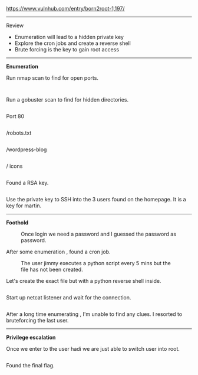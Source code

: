 <!-- wp:paragraph -->
<p><a href="https://www.vulnhub.com/entry/born2root-1,197/" target="_blank" rel="noreferrer noopener">https://www.vulnhub.com/entry/born2root-1,197/</a></p>
<!-- /wp:paragraph -->

<!-- wp:separator -->
<hr class="wp-block-separator has-alpha-channel-opacity"/>
<!-- /wp:separator -->

<!-- wp:paragraph {"align":"center","backgroundColor":"vivid-purple","fontSize":"small"} -->
<p class="has-text-align-center has-vivid-purple-background-color has-background has-small-font-size">Review</p>
<!-- /wp:paragraph -->

<!-- wp:list -->
<ul><!-- wp:list-item -->
<li>Enumeration will lead to a hidden private key</li>
<!-- /wp:list-item -->

<!-- wp:list-item -->
<li>Explore the cron jobs and create a reverse shell</li>
<!-- /wp:list-item -->

<!-- wp:list-item -->
<li>Brute forcing is the key to gain root access</li>
<!-- /wp:list-item --></ul>
<!-- /wp:list -->

<!-- wp:separator -->
<hr class="wp-block-separator has-alpha-channel-opacity"/>
<!-- /wp:separator -->

<!-- wp:paragraph {"align":"center","backgroundColor":"luminous-vivid-amber","fontSize":"small"} -->
<p class="has-text-align-center has-luminous-vivid-amber-background-color has-background has-small-font-size"><strong>Enumeration</strong></p>
<!-- /wp:paragraph -->

<!-- wp:paragraph -->
<p>Run nmap scan to find for open ports.</p>
<!-- /wp:paragraph -->

<!-- wp:image {"id":6276,"sizeSlug":"large","linkDestination":"none"} -->
<figure class="wp-block-image size-large"><img src="https://persecure.files.wordpress.com/2022/10/image-174.png?w=657" alt="" class="wp-image-6276"/></figure>
<!-- /wp:image -->

<!-- wp:image {"id":6277,"sizeSlug":"large","linkDestination":"none"} -->
<figure class="wp-block-image size-large"><img src="https://persecure.files.wordpress.com/2022/10/image-175.png?w=711" alt="" class="wp-image-6277"/></figure>
<!-- /wp:image -->

<!-- wp:paragraph -->
<p>Run a gobuster scan to find for hidden directories. </p>
<!-- /wp:paragraph -->

<!-- wp:image {"id":6278,"sizeSlug":"large","linkDestination":"none"} -->
<figure class="wp-block-image size-large"><img src="https://persecure.files.wordpress.com/2022/10/image-176.png?w=1024" alt="" class="wp-image-6278"/></figure>
<!-- /wp:image -->

<!-- wp:paragraph -->
<p>Port 80</p>
<!-- /wp:paragraph -->

<!-- wp:image {"id":6279,"sizeSlug":"large","linkDestination":"none"} -->
<figure class="wp-block-image size-large"><img src="https://persecure.files.wordpress.com/2022/10/image-177.png?w=867" alt="" class="wp-image-6279"/></figure>
<!-- /wp:image -->

<!-- wp:paragraph -->
<p>/robots.txt</p>
<!-- /wp:paragraph -->

<!-- wp:image {"id":6281,"sizeSlug":"large","linkDestination":"none"} -->
<figure class="wp-block-image size-large"><img src="https://persecure.files.wordpress.com/2022/10/image-178.png?w=517" alt="" class="wp-image-6281"/></figure>
<!-- /wp:image -->

<!-- wp:paragraph -->
<p>/wordpress-blog</p>
<!-- /wp:paragraph -->

<!-- wp:image {"id":6283,"sizeSlug":"large","linkDestination":"none"} -->
<figure class="wp-block-image size-large"><img src="https://persecure.files.wordpress.com/2022/10/image-179.png?w=1024" alt="" class="wp-image-6283"/></figure>
<!-- /wp:image -->

<!-- wp:paragraph -->
<p>/ icons</p>
<!-- /wp:paragraph -->

<!-- wp:image {"id":6285,"sizeSlug":"large","linkDestination":"none"} -->
<figure class="wp-block-image size-large"><img src="https://persecure.files.wordpress.com/2022/10/image-180.png?w=791" alt="" class="wp-image-6285"/></figure>
<!-- /wp:image -->

<!-- wp:paragraph -->
<p>Found a RSA key.</p>
<!-- /wp:paragraph -->

<!-- wp:image {"id":6287,"sizeSlug":"large","linkDestination":"none"} -->
<figure class="wp-block-image size-large"><img src="https://persecure.files.wordpress.com/2022/10/image-181.png?w=692" alt="" class="wp-image-6287"/></figure>
<!-- /wp:image -->

<!-- wp:paragraph -->
<p>Use the private key to SSH into the 3 users found on the homepage. It is a key for martin.</p>
<!-- /wp:paragraph -->

<!-- wp:separator -->
<hr class="wp-block-separator has-alpha-channel-opacity"/>
<!-- /wp:separator -->

<!-- wp:paragraph {"align":"center","backgroundColor":"vivid-cyan-blue","fontSize":"small"} -->
<p class="has-text-align-center has-vivid-cyan-blue-background-color has-background has-small-font-size"><strong>Foothold</strong></p>
<!-- /wp:paragraph -->

<!-- wp:image {"id":6289,"sizeSlug":"large","linkDestination":"none"} -->
<figure class="wp-block-image size-large"><img src="https://persecure.files.wordpress.com/2022/10/image-182.png?w=819" alt="" class="wp-image-6289"/><figcaption class="wp-element-caption">Once login we need a password and I guessed the password as password.</figcaption></figure>
<!-- /wp:image -->

<!-- wp:paragraph -->
<p>After some enumeration , found a cron job.</p>
<!-- /wp:paragraph -->

<!-- wp:image {"id":6292,"sizeSlug":"large","linkDestination":"none"} -->
<figure class="wp-block-image size-large"><img src="https://persecure.files.wordpress.com/2022/10/image-184.png?w=1024" alt="" class="wp-image-6292"/><figcaption class="wp-element-caption">The user jimmy executes a python script every 5 mins but the file has not been created.</figcaption></figure>
<!-- /wp:image -->

<!-- wp:paragraph -->
<p>Let's create the exact file but with a python reverse shell inside.</p>
<!-- /wp:paragraph -->

<!-- wp:image {"id":6294,"sizeSlug":"large","linkDestination":"none"} -->
<figure class="wp-block-image size-large"><img src="https://persecure.files.wordpress.com/2022/10/image-185.png?w=673" alt="" class="wp-image-6294"/></figure>
<!-- /wp:image -->

<!-- wp:paragraph -->
<p>Start up netcat listener and wait for the connection.</p>
<!-- /wp:paragraph -->

<!-- wp:image {"id":6297,"sizeSlug":"large","linkDestination":"none"} -->
<figure class="wp-block-image size-large"><img src="https://persecure.files.wordpress.com/2022/10/image-187.png?w=775" alt="" class="wp-image-6297"/></figure>
<!-- /wp:image -->

<!-- wp:paragraph -->
<p>After a long time enumerating , I'm unable to find any clues. I resorted to bruteforcing the last user.</p>
<!-- /wp:paragraph -->

<!-- wp:separator -->
<hr class="wp-block-separator has-alpha-channel-opacity"/>
<!-- /wp:separator -->

<!-- wp:paragraph {"align":"center","backgroundColor":"black","textColor":"white","fontSize":"small"} -->
<p class="has-text-align-center has-white-color has-black-background-color has-text-color has-background has-small-font-size"><strong>Privilege escalation</strong></p>
<!-- /wp:paragraph -->

<!-- wp:paragraph -->
<p>Once we enter to the user hadi we are just able to switch user into root.</p>
<!-- /wp:paragraph -->

<!-- wp:image {"id":6299,"sizeSlug":"large","linkDestination":"none"} -->
<figure class="wp-block-image size-large"><img src="https://persecure.files.wordpress.com/2022/10/image-188.png?w=1024" alt="" class="wp-image-6299"/></figure>
<!-- /wp:image -->

<!-- wp:paragraph -->
<p>Found the final flag.</p>
<!-- /wp:paragraph -->

<!-- wp:image {"id":6300,"sizeSlug":"large","linkDestination":"none"} -->
<figure class="wp-block-image size-large"><img src="https://persecure.files.wordpress.com/2022/10/image-189.png?w=1024" alt="" class="wp-image-6300"/></figure>
<!-- /wp:image -->
